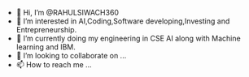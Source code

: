 - 👋 Hi, I’m @RAHULSIWACH360
- 👀 I’m interested in AI,Coding,Software developing,Investing and Entrepreneurship.
- 🌱 I’m currently doing my engineering in CSE AI along with Machine learning and IBM.
- 💞️ I’m looking to collaborate on ...
- 📫 How to reach me ...

<!---
RAHULSIWACH360/RAHULSIWACH360 is a ✨ special ✨ repository because its `README.md` (this file) appears on your GitHub profile.
You can click the Preview link to take a look at your changes.
--->
